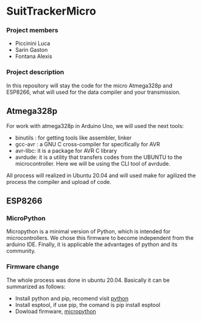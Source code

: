 # SuitTrackerMicro

### Project members
- Piccinini Luca
- Sarin Gaston
- Fontana Alexis

### Project description
In this repository will stay the code for the micro Atmega328p and ESP8266, what will used for the data compiler and your transmission.

## Atmega328p
For work with atmega328p in Arduino Uno, we will used the next tools:
- binutils : for getting tools like assembler, linker
- gcc-avr : a GNU C cross-compiler for specifically for AVR
- avr-libc: it is a package for AVR C library
- avrdude: it is a utility that transfers codes from the UBUNTU to the microcontroller. Here we will be using the CLI tool of avrdude.

All process will realized in Ubuntu 20.04 and will used make for agilized the process the compiler and upload of code.


## ESP8266
### MicroPython
Micropython is a minimal version of Python, which is intended for microcontrollers. We chose this firmware to become independent from the arduino IDE. Finally, it is applicable the advantages of python and its community.
### Firmware change
The whole process was done in ubuntu 20.04. Basically it can be summarized as follows:
- Install python and pip, recomend visit [python](www.python.org )
- Install esptool, if use pip, the comand is pip install esptool
- Dowload firmware, [micropython](www.micropython.org)